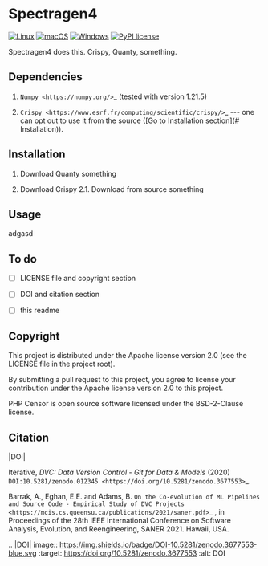 # Spectragen4

[![Linux](https://svgshare.com/i/Zhy.svg)](https://svgshare.com/i/Zhy.svg)
[![macOS](https://svgshare.com/i/ZjP.svg)](https://svgshare.com/i/ZjP.svg)
[![Windows](https://svgshare.com/i/ZhY.svg)](https://svgshare.com/i/ZhY.svg)
[![PyPI license](https://img.shields.io/pypi/l/ansicolortags.svg)](https://pypi.python.org/pypi/ansicolortags/)


Spectragen4 does this. Crispy, Quanty, something.

## Dependencies

1. `Numpy <https://numpy.org/>`_ (tested with version 1.21.5)

2. `Crispy <https://www.esrf.fr/computing/scientific/crispy/>`_ --- one can opt out to use it from the source ([Go to Installation section](# Installation)).


## Installation

1. Download Quanty
  something

2. Download Crispy
    2.1. Download from source
      something

## Usage


adgasd

## To do

- [ ] LICENSE file and copyright section
- [ ] DOI and citation section
- [ ] this readme



## Copyright

This project is distributed under the Apache license version 2.0 (see the LICENSE file in the project root).

By submitting a pull request to this project, you agree to license your contribution under the Apache license version
2.0 to this project.

PHP Censor is open source software licensed under the BSD-2-Clause license.

## Citation

|DOI|

Iterative, *DVC: Data Version Control - Git for Data & Models* (2020)
`DOI:10.5281/zenodo.012345 <https://doi.org/10.5281/zenodo.3677553>`_.

Barrak, A., Eghan, E.E. and Adams, B. `On the Co-evolution of ML Pipelines and Source Code - Empirical Study of DVC Projects <https://mcis.cs.queensu.ca/publications/2021/saner.pdf>`_ , in Proceedings of the 28th IEEE International Conference on Software Analysis, Evolution, and Reengineering, SANER 2021. Hawaii, USA.





.. |DOI| image:: https://img.shields.io/badge/DOI-10.5281/zenodo.3677553-blue.svg
   :target: https://doi.org/10.5281/zenodo.3677553
   :alt: DOI
